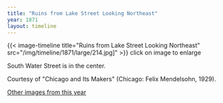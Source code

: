 ```yaml
---
title: "Ruins from Lake Street Looking Northeast"
year: 1871
layout: timeline
---
```


{{< image-timeline title="Ruins from Lake Street Looking Northeast" src="/img/timeline/1871/large/214.jpg]" >}}
click on image to enlarge 

South Water Street is in the center. 

Courtesy of "Chicago and Its Makers" (Chicago: Felix Mendelsohn, 1929).

[Other images from this year](/historical/timeline/1871)